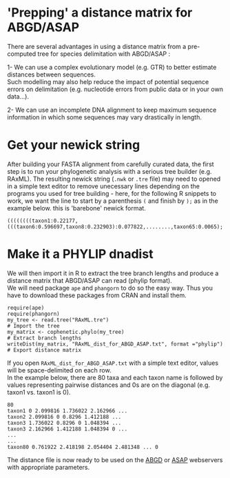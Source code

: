# 'Prepping' a distance matrix for ABGD/ASAP

There are several advantages in using a distance matrix from a pre-computed tree for species delimitation with ABGD/ASAP :<br/>

1- We can use a complex evolutionary model (e.g. GTR) to better estimate distances between sequences.<br/>
Such modelling may also help reduce the impact of potential sequence errors on delimitation (e.g. nucleotide errors from public data or in your own data...).

2- We can use an incomplete DNA alignment to keep maximum sequence information in which some sequences may vary drastically in length.

# Get your newick string

After building your FASTA alignment from carefully curated data, the first step is to run your phylogenetic analysis with a serious tree builder (e.g. RAxML). The resulting newick string (```.nwk``` or ```.tre``` file) may need to opened in a simple text editor to remove unecessary lines depending on the programs you used for tree building - here, for the following R snippets to work, we want the line to start by a parenthesis ```(``` and finish by ```);``` as in the example below. this is 'barebone' newick format.

```
((((((((taxon1:0.22177,(((taxon6:0.596697,taxon8:0.232903):0.077822,........,taxon65:0.0065);
```
# Make it a PHYLIP dnadist

We will then import it in R to extract the tree branch lengths and produce a distance matrix that ABGD/ASAP can read (phylip format).<br/>
We will need package ```ape``` and ```phangorn``` to do so the easy way. Thus you have to download these packages from CRAN and install them.
 
```
require(ape)
require(phangorn)
my_tree <- read.tree("RAxML.tre")                                        # Import the tree
my_matrix <- cophenetic.phylo(my_tree)                                   # Extract branch lengths
writeDist(my_matrix, "RAxML_dist_for_ABGD_ASAP.txt", format ="phylip")   # Export distance matrix
```

If you open ```RAxML_dist_for_ABGD_ASAP.txt``` with a simple text editor, values will be space-delimited on each row.<br/>
In the example below, there are 80 taxa and each taxon name is followed by values representing pairwise distances and 0s are on the diagonal (e.g. taxon1 vs. taxon1 is 0).<br/>

```
80 
taxon1 0 2.099816 1.736022 2.162966 ...
taxon2 2.099816 0 0.8296 1.412188 ...
taxon3 1.736022 0.8296 0 1.048394 ...
taxon3 2.162966 1.412188 1.048394 0 ...
...
...
taxon80 0.761922 2.418198 2.054404 2.481348 ... 0
```
The distance file is now ready to be used on the [ABGD](https://bioinfo.mnhn.fr/abi/public/abgd/abgdweb.html) or [ASAP](https://bioinfo.mnhn.fr/abi/public/asap/asapweb.html) webservers with appropriate parameters.<br/>

